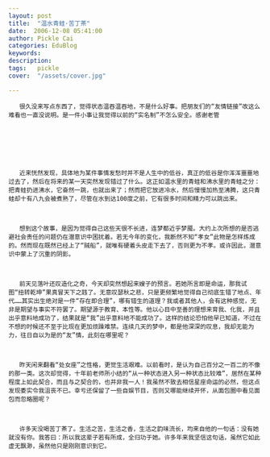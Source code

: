 ```yaml
---
layout: post  
title:  "温水青蛙·苦丁茶"
date:  2006-12-08 05:41:00
author: Pickle Cai  
categories: EduBlog  
keywords: 
description:   
tags:	pickle   
cover:  "/assets/cover.jpg"  

---
```


       很久没来写点东西了，觉得状态温吞温吞地，不是什么好事。把朋友们的“友情链接”改这么难看也一直没说明。是一件小事让我觉得以前的“实名制”不怎么安全。感谢老管



         



       近来恍然发现，具体地为某件事情发愁时并不是人生中的低谷，真正的低谷是你浑浑噩噩地过去了，然后在将来的某一天突然发现错过了什么。这正如温水里的青蛙和沸水里的青蛙之分：把青蛙扔进沸水，它奋然一跳，也就出来了；然而把它放进冷水，然后慢慢加热至沸腾，这只青蛙却十有八九会被煮熟了，尽管在水到达100度之前，它有很多时间和精力可以跳出来。



       想到这个故事，是因为觉得自己这些天很不长进，连梦都近乎梦魇。大约上次所想的是否逃避社会责任的问题仍在潜意识中困扰着。若无今年的变化，我断然不知“孝女”此物是怎样炼成的。然而现在既然已经上了“贼船”，就唯有硬着头皮走下去了，否则更为不孝。或许因此，潜意识中蒙上了沉重的阴影。



       前天见落叶还叹造化之奇，今天却突然想起来嫂子的预言。若她所言即是命运，那我试图“扭转乾坤”果真冒天下之韪了。无意叹瑟秋之悲，只是更频繁地觉得自己彻底生错了地点、年代……其实出生绝对是一件“存在即合理”，哪有错生的道理？我或者其他人，会有这种感觉，无非是期望与事实不符罢了。期望源于教育、本性等。他以心目中至善的理想来育我、化我，并且出乎意料地成功了，结果就是“我”出乎意料地不能成功了。这样的结论恐怕他早已知道，不过在不想的时候还不至于比现在更加烦躁难禁。连续几天的梦中，都是他深深的叹息，我却无能为力，往日自以为是的“友”情，此刻在哪里呢？



       昨天闲来翻看“处女座”之性格，更觉生活艰难。以前看时，是认为自己百分之一百二的不像的那一类。这次却觉得，十年前老师所小结的“从一种状态进入另一种状态比较难”，居然在某种程度上如此契合，而且与之契合的，也并非我一人！我虽然不致去相信星座命运的必然，但这点发现委实令我沮丧不已。幸亏还保留了一些自娱节目，否则又哪能继续开怀，从面包圈中看见面包而忽略圈呢？



       许多天没喝苦丁茶了。生活之苦，生活之香，生活之韵味流长，均来自他的一句话：没有她就没有你。我答曰：所以我这辈子若有所成，全归功于她。许多年来我坚信这句话，虽然它如此虚无飘渺，虽然他只是刚刚意识到它。



		    
